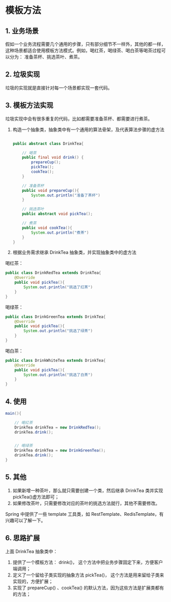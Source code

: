 # 模板方法

## 1. 业务场景

假如一个业务流程需要几个通用的步骤，只有部分细节不一样外，其他的都一样，这种场景都适合使用模板方法模式。例如，喝红茶，喝绿茶、喝白茶等喝茶过程可以分为： 准备茶杯、挑选茶叶、煮茶。

## 2. 垃圾实现

垃圾的实现就是直接针对每一个场景都实现一套代码。

## 3. 模板方法实现

垃圾实现中会有很多重复的代码，比如都需要准备茶杯、都需要进行煮茶。

1. 构造一个抽象类，抽象类中有一个通用的算法骨架，及代表算法步骤的虚方法

   ```java

   public abstract class DrinkTea{

       // 喝茶
       public final void drink() {
           prepareCup();
           pickTea();
           cookTea();
       }

       // 准备茶杯
       public void prepareCup(){
           System.out.println("准备了茶杯")
       }

       // 挑选茶叶
       public abstract void pickTea();

       // 煮茶
       public void cookTea(){
           System.out.println("煮茶")
       }
   }

   ```

2. 根据业务需求继承 DrinkTea 抽象类，并实现抽象类中的虚方法

喝红茶：

```java
public class DrinkRedTea extends DrinkTea{
    @Override
    public void pickTea(){
        System.out.println("挑选了红茶")
    }
}

```

喝绿茶：

```java
public class DrinkGreenTea extends DrinkTea{
    @Override
    public void pickTea(){
        System.out.println("挑选了绿茶")
    }
}

```

喝白茶：

```java
public class DrinkWhiteTea extends DrinkTea{
    @Override
    public void pickTea(){
        System.out.println("挑选了白茶")
    }
}

```

## 4. 使用

```java
main(){

    // 喝红茶
    DrinkTea drinkTea = new DrinkRedTea();
    drinkTea.drink();


    // 喝绿茶
    DrinkTea drinkTea = new DrinkGreenTea();
    drinkTea.drink();
}

```

## 5. 其他

1. 如果新增一种茶叶，那么就只需要创建一个类，然后继承 DrinkTea 类并实现 pickTea()虚方法即可；
2. 如果修改茶叶，只需要修改对应的茶叶的挑选方法就行，其他不需要修改。

Spring 中提供了一些 template 工具类，如 RestTemplate、RedisTemplate，有兴趣可以了解一下。

## 6. 思路扩展

上面 DrinkTea 抽象类中：

1. 提供了一个模板方法： drink()， 这个方法中把业务步骤固定下来，方便客户端调用；
2. 定义了一个留给子类实现的抽象方法 pickTea()， 这个方法是用来留给子类来实现的，方便扩展；
3. 实现了 prepareCup() 、cookTea() 的默认方法，因为这些方法是扩展类都有的方法；
